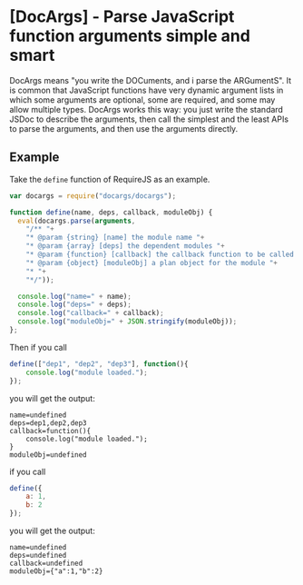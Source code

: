 [DocArgs] - Parse JavaScript function arguments simple and smart
================================================================

DocArgs means "you write the DOCuments, and i parse the ARGumentS".
It is common that JavaScript functions have very dynamic argument 
lists in which some arguments are optional, some are required, and
some may allow multiple types. DocArgs works this way: you just write
the standard JSDoc to describe the arguments, then call the simplest 
and the least APIs to parse the arguments, and then use the arguments
directly.

Example
-------

Take the `define` function of RequireJS as an example.

```js
var docargs = require("docargs/docargs");

function define(name, deps, callback, moduleObj) {
  eval(docargs.parse(arguments,
    "/** "+
    "* @param {string} [name] the module name "+
    "* @param {array} [deps] the dependent modules "+
    "* @param {function} [callback] the callback function to be called when the module is loaded "+
    "* @param {object} [moduleObj] a plan object for the module "+
    "* "+
    "*/"));

  console.log("name=" + name); 
  console.log("deps=" + deps);
  console.log("callback=" + callback);
  console.log("moduleObj=" + JSON.stringify(moduleObj));
};
```
Then if you call
```js
define(["dep1", "dep2", "dep3"], function(){
	console.log("module loaded.");
});
```
you will get the output:
```
name=undefined
deps=dep1,dep2,dep3
callback=function(){
	console.log("module loaded.");
}
moduleObj=undefined
```
if you call
```js
define({
	a: 1,
	b: 2
});
```
you will get the output:
```
name=undefined
deps=undefined
callback=undefined
moduleObj={"a":1,"b":2}
```


